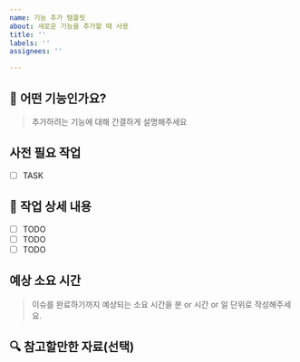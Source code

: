 ```yaml
---
name: 기능 추가 템플릿
about: 새로운 기능을 추가할 때 사용
title: ''
labels: ''
assignees: ''

---
```


## 📌 어떤 기능인가요?

> 추가하려는 기능에 대해 간결하게 설명해주세요

## 사전 필요 작업
- [ ] TASK

## 📜 작업 상세 내용

- [ ] TODO
- [ ] TODO
- [ ] TODO

## 예상 소요 시간

> 이슈를 완료하기까지 예상되는 소요 시간을 분 or 시간 or 일 단위로 작성해주세요.

## 🔍 참고할만한 자료(선택)

